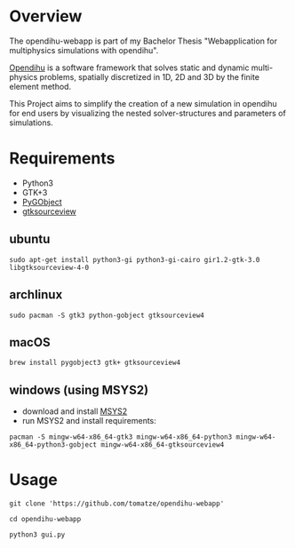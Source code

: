 # Overview
The opendihu-webapp is part of my Bachelor Thesis "Webapplication for multiphysics simulations with opendihu".

[Opendihu](https://github.com/maierbn/opendihu) is a software framework that solves static and dynamic multi-physics problems, spatially discretized in 1D, 2D and 3D by the finite element method.

This Project aims to simplify the creation of a new simulation in opendihu for end users by visualizing the nested solver-structures and parameters of simulations.

# Requirements
* Python3
* GTK+3
* [PyGObject](https://pygobject.readthedocs.io/en/latest/getting_started.html)
* [gtksourceview](https://gitlab.gnome.org/GNOME/gtksourceview)

## ubuntu
`sudo apt-get install python3-gi python3-gi-cairo gir1.2-gtk-3.0 libgtksourceview-4-0`

## archlinux
`sudo pacman -S gtk3 python-gobject gtksourceview4`

## macOS
`brew install pygobject3 gtk+ gtksourceview4`

## windows (using MSYS2)
* download and install [MSYS2](https://www.msys2.org/#installation)
* run MSYS2 and install requirements:

`pacman -S mingw-w64-x86_64-gtk3 mingw-w64-x86_64-python3 mingw-w64-x86_64-python3-gobject mingw-w64-x86_64-gtksourceview4`

# Usage
`git clone 'https://github.com/tomatze/opendihu-webapp'`

`cd opendihu-webapp`

`python3 gui.py`

